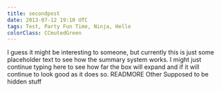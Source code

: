 ```yaml
---
title: secondpost
date: 2013-07-12 19:10 UTC
tags: Test, Party Fun Time, Ninja, Hello
colorClass: CCmutedGreen
---
```

 
I guess it might be interesting to someone, but currently this is just some placeholder text to see how the summary system works. I might just continue typing here to see how far the box will expand and if it will continue to look good as it does so.
READMORE
Other Supposed to be hidden stuff
